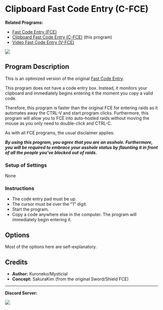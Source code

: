 # Clipboard Fast Code Entry (C-FCE)

**Related Programs:**

- [Fast Code Entry (FCE)](FastCodeEntry.md)
- [Clipboard Fast Code Entry (C-FCE)](ClipboardFastCodeEntry.md) (this program)
- [Video Fast Code Entry (V-FCE)](VideoFastCodeEntry.md)

<img src="../images/ClipboardFastCodeEntry-0.png">

## Program Description

This is an optimized version of the original [Fast Code Entry](/Wiki/Programs/PokemonSwSh/FastCodeEntry.md).

This program does not have a code entry box. Instead, it monitors your clipboard and immediately begins entering it the moment you copy a valid code.

Therefore, this program is faster than the original FCE for entering raids as it automates away the CTRL-V and start program clicks. Furthermore, this program will allow you to FCE into auto-hosted raids without moving the mouse as you only need to double-click and CTRL-C.

As with all FCE programs, the usual disclaimer applies:

***By using this program, you agree that you are an asshole. Furthermore, you will be required to embrace your asshole status by flaunting it in front of all the people you've blocked out of raids.***


### Setup of Settings

None

### Instructions

- The code entry pad must be up.
- The cursor must be over the "1" digit.
- Start the program.
- Copy a code anywhere else in the computer. The program will immediately begin entering it.


## Options

Most of the options here are self-explanatory.



## Credits

- **Author:** Kuroneko/Mysticial
- **Concept:** SakuraKim (from the original Sword/Shield FCE)

<hr>

**Discord Server:** 

[<img src="https://canary.discordapp.com/api/guilds/695809740428673034/widget.png?style=banner2">](https://discord.gg/cQ4gWxN)


